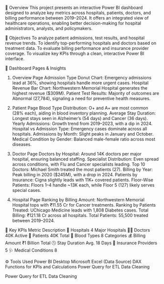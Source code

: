 📘 Overview
This project presents an interactive Power BI dashboard designed to analyze key metrics across hospitals, patients, doctors, and billing performance between 2019–2024.
It offers an integrated view of healthcare operations, enabling better decision-making for hospital administrators, analysts, and policymakers.

🎯 Objectives
To analyze patient admissions, test results, and hospital revenue trends.
To identify top-performing hospitals and doctors based on treatment data.
To evaluate billing performance and insurance provider coverage.
To visualize key KPIs through a clean, interactive Power BI interface.

🧩 Dashboard Pages & Insights

1. Overview Page
Admission Type Donut Chart: Emergency admissions lead at 36%, showing hospitals handle more urgent cases.
Hospital Revenue Bar Chart: Northwestern Memorial Hospital generates the highest revenue ($309M).
Patient Test Results: Majority of outcomes are Abnormal (27,784), signaling a need for preventive health measures.

2. Patient Page
Blood Type Distribution: O+ and A+ are most common (28% each), aiding in blood inventory planning.
Average Stay Duration: Longest stays seen in Alzheimer’s (54 days) and Cancer (36 days).
Yearly Admissions: Growth trend from 2019–2023, with a dip in 2024.
Hospital vs Admission Type: Emergency cases dominate across all hospitals.
Admissions by Month: Slight peaks in January and October.
Medical Condition by Gender: Balanced male-female ratio across most diseases.

3. Doctor Page
Doctors by Hospital: Around 14K doctors per major hospital, ensuring balanced staffing.
Specialist Distribution: Even spread across conditions, with Flu and Cancer specialists leading.
Top 10 Doctors: Michael Smith treated the most patients (27).
Billing by Year: Peak billing in 2020 ($245M), with a drop in 2024.
Patients by Insurance: Cigna slightly leads with 11K+ covered patients.
Floor-Wise Patients: Floors 1–4 handle ~13K each, while Floor 5 (127) likely serves special cases.

4. Hospital Page
Ranking by Billing Amount: Northwestern Memorial Hospital tops with ₹11.55 Cr for Cancer treatments.
Ranking by Patients Treated: UChicago Medicine leads with 1,808 Diabetes cases.
Total Billing: ₹121.18 Cr across all hospitals.
Total Patients: 55,500 treated between 2019–2024.

🧠 Key KPIs
Metric	Description
🏥 Hospitals	4 Major Hospitals
👩‍⚕️ Doctors	40K Active
🧍 Patients	40K Total
💉 Blood Types	8 Categories
💰 Billing Amount	₹1 Billion Total
🕓 Stay Duration	Avg. 18 Days
🏦 Insurance Providers	5
🩺 Medical Conditions	8

⚙️ Tools Used
Power BI Desktop
Microsoft Excel (Data Source)
DAX Functions for KPIs and Calculations
Power Query for ETL Data Cleaning

Power Query for ETL Data Cleaning
